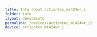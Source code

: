 ```yaml
---
title: Info about actiontec_mi424wr_i
folder: info
layout: deviceinfo
permalink: /devices/actiontec_mi424wr_i/
device: actiontec_mi424wr_i
---
```

